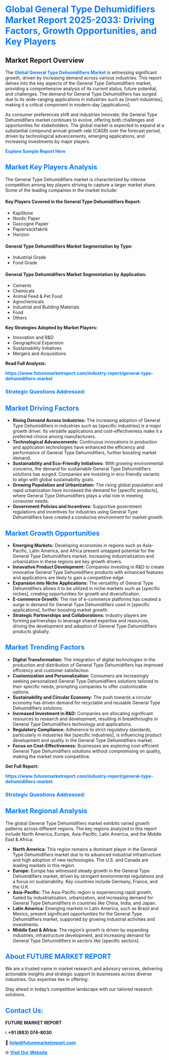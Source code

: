 <h1 style="color: #007BFF;">Global General Type Dehumidifiers Market Report 2025-2033: Driving Factors, Growth Opportunities, and Key Players</h1>

<section id="overview">
<h2>Market Report Overview</h2>
<p>The <a href="https://www.futuremarketreport.com/industry-report/general-type-dehumidifiers-market" style="color: #007BFF; text-decoration: none;"><strong>Global General Type Dehumidifiers Market</strong></a> is witnessing significant growth, driven by increasing demand across various industries. This report delves into the key aspects of the General Type Dehumidifiers market, providing a comprehensive analysis of its current status, future potential, and challenges. The demand for General Type Dehumidifiers has surged due to its wide-ranging applications in industries such as [insert industries], making it a critical component in modern-day [applications].</p>
<p>As consumer preferences shift and industries innovate, the General Type Dehumidifiers market continues to evolve, offering both challenges and opportunities for stakeholders. The global market is expected to expand at a substantial compound annual growth rate (CAGR) over the forecast period, driven by technological advancements, emerging applications, and increasing investments by major players.</p>
</section>

<section id="overview">
<p><a href="https://www.futuremarketreport.com/request-sample/reportId=32967" style="color: #007BFF; text-decoration: none;"><strong>Explore Sample Report Here</strong></a></p>
</section>

<section id="key-players">
<h2 style="color: #007BFF;">Market Key Players Analysis</h2>
<p>The General Type Dehumidifiers market is characterized by intense competition among key players striving to capture a larger market share. Some of the leading companies in the market include:</p>
<h4>Key Players Covered in the General Type Dehumidifiers Report:</h4>
<ul><li>KapStone</li><li>Nordic Paper</li><li>Gascogne Papier</li><li>Papiersackfabrik</li><li>Horizon</li></ul>
<h4>General Type Dehumidifiers Market Segmentation by Type:</h4>
<ul><li>Industrial Grade</li><li>Food Grade</li></ul>

<h4>General Type Dehumidifiers Market Segmentation by Application:</h4>
<ul><li>Cements</li><li>Chemicals</li><li>Animal Feed &amp; Pet Food</li><li>Agrochemicals</li><li>Industrial and Building Materials</li><li>Food</li><li>Others</li></ul>
<p><strong>Key Strategies Adopted by Market Players:</strong></p>
<ul>
<li>Innovation and R&D</li>
<li>Geographical Expansion</li>
<li>Sustainability Initiatives</li>
<li>Mergers and Acquisitions</li>
</ul>
</section>

<section>
<p><strong>Read Full Analysis: </strong></p><a href="https://www.futuremarketreport.com/industry-report/general-type-dehumidifiers-market" style="color: #007BFF; text-decoration: none;"><strong>https://www.futuremarketreport.com/industry-report/general-type-dehumidifiers-market</strong></a>
<h3 style="color: #007BFF;">Strategic Questions Addressed:</h3>
</section>

<section id="driving-factors">
<h2 style="color: #007BFF;">Market Driving Factors</h2>
<ul>
<li><strong>Rising Demand Across Industries:</strong> The increasing adoption of General Type Dehumidifiers in industries such as [specific industries] is a major growth driver. Its versatile applications and cost-effectiveness make it a preferred choice among manufacturers.</li>
<li><strong>Technological Advancements:</strong> Continuous innovations in production and application technologies have enhanced the efficiency and performance of General Type Dehumidifiers, further boosting market demand.</li>
<li><strong>Sustainability and Eco-Friendly Initiatives:</strong> With growing environmental concerns, the demand for sustainable General Type Dehumidifiers solutions has surged. Companies are investing in eco-friendly variants to align with global sustainability goals.</li>
<li><strong>Growing Population and Urbanization:</strong> The rising global population and rapid urbanization have increased the demand for [specific products], where General Type Dehumidifiers plays a vital role in meeting consumer needs.</li>
<li><strong>Government Policies and Incentives:</strong> Supportive government regulations and incentives for industries using General Type Dehumidifiers have created a conducive environment for market growth.</li>
</ul>
</section>

<section id="growth-opportunities">
<h2 style="color: #007BFF;">Market Growth Opportunities</h2>
<ul>
<li><strong>Emerging Markets:</strong> Developing economies in regions such as Asia-Pacific, Latin America, and Africa present untapped potential for the General Type Dehumidifiers market. Increasing industrialization and urbanization in these regions are key growth drivers.</li>
<li><strong>Innovative Product Development:</strong> Companies investing in R&D to create innovative General Type Dehumidifiers products with enhanced features and applications are likely to gain a competitive edge.</li>
<li><strong>Expansion into Niche Applications:</strong> The versatility of General Type Dehumidifiers allows it to be utilized in niche markets such as [specific niches], creating opportunities for growth and diversification.</li>
<li><strong>E-commerce Growth:</strong> The rise of e-commerce platforms has created a surge in demand for General Type Dehumidifiers used in [specific applications], further boosting market growth.</li>
<li><strong>Strategic Partnerships and Collaborations:</strong> Industry players are forming partnerships to leverage shared expertise and resources, driving the development and adoption of General Type Dehumidifiers products globally.</li>
</ul>
</section>

<section id="trending-factors">
<h2 style="color: #007BFF;">Market Trending Factors</h2>
<ul>
<li><strong>Digital Transformation:</strong> The integration of digital technologies in the production and distribution of General Type Dehumidifiers has improved efficiency and customer satisfaction.</li>
<li><strong>Customization and Personalization:</strong> Consumers are increasingly seeking personalized General Type Dehumidifiers solutions tailored to their specific needs, prompting companies to offer customizable options.</li>
<li><strong>Sustainability and Circular Economy:</strong> The push towards a circular economy has driven demand for recyclable and reusable General Type Dehumidifiers solutions.</li>
<li><strong>Increased Investment in R&D:</strong> Companies are allocating significant resources to research and development, resulting in breakthroughs in General Type Dehumidifiers technology and applications.</li>
<li><strong>Regulatory Compliance:</strong> Adherence to strict regulatory standards, particularly in industries like [specific industries], is influencing product development and quality in the General Type Dehumidifiers market.</li>
<li><strong>Focus on Cost-Effectiveness:</strong> Businesses are exploring cost-efficient General Type Dehumidifiers solutions without compromising on quality, making the market more competitive.</li>
</ul>
</section>

<section>
<p><strong>Get Full Report: </strong></p><a href="https://www.futuremarketreport.com/industry-report/general-type-dehumidifiers-market" style="color: #007BFF; text-decoration: none;"><strong>https://www.futuremarketreport.com/industry-report/general-type-dehumidifiers-market</strong></a>
<h3 style="color: #007BFF;">Strategic Questions Addressed:</h3>
</section>


<section id="regional-analysis">
<h2 style="color: #007BFF;">Market Regional Analysis</h2>
<p>The global General Type Dehumidifiers market exhibits varied growth patterns across different regions. The key regions analyzed in this report include North America, Europe, Asia-Pacific, Latin America, and the Middle East & Africa:</p>
<ul>
<li><strong>North America:</strong> This region remains a dominant player in the General Type Dehumidifiers market due to its advanced industrial infrastructure and high adoption of new technologies. The U.S. and Canada are leading markets in this region.</li>
<li><strong>Europe:</strong> Europe has witnessed steady growth in the General Type Dehumidifiers market, driven by stringent environmental regulations and a focus on sustainability. Key countries include Germany, France, and the U.K.</li>
<li><strong>Asia-Pacific:</strong> The Asia-Pacific region is experiencing rapid growth, fueled by industrialization, urbanization, and increasing demand for General Type Dehumidifiers in countries like China, India, and Japan.</li>
<li><strong>Latin America:</strong> Emerging markets in Latin America, such as Brazil and Mexico, present significant opportunities for the General Type Dehumidifiers market, supported by growing industrial activities and investments.</li>
<li><strong>Middle East & Africa:</strong> The region’s growth is driven by expanding industries, infrastructure development, and increasing demand for General Type Dehumidifiers in sectors like [specific sectors].</li>
</ul>
</section>

<footer>
<h2 style="color: #007BFF;">About FUTURE MARKET REPORT</h2>
<p>We are a trusted name in market research and advisory services, delivering actionable insights and strategic support to businesses across diverse industries. Our expertise lies in offering:</p>

<p>Stay ahead in today’s competitive landscape with our tailored research solutions.</p>

<h2 style="color: #007BFF;">Contact Us:</h2>
<p><strong>FUTURE MARKET REPORT</strong></p>
<p>📞 <strong>+91 (883) 074-8030</strong></p>
<p>📧 <strong><a href="mailto:help@futuremarketreport.com" style="color: #007BFF;">help@futuremarketreport.com</a></strong></p>
<p>🌐 <strong><a href="https://www.futuremarketreport.com/" style="color: #007BFF;">Visit Our Website</a></strong></p>
</footer>